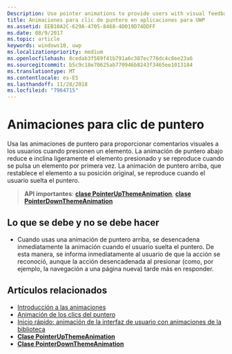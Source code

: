 ```yaml
---
Description: Use pointer animations to provide users with visual feedback when the user taps on an item.
title: Animaciones para clic de puntero en aplicaciones para UWP
ms.assetid: EEB10A2C-629A-4705-8468-4D019D74DDFF
ms.date: 08/9/2017
ms.topic: article
keywords: windows10, uwp
ms.localizationpriority: medium
ms.openlocfilehash: 8cedab3f589f41b791a6c387ec776dc4c8ee23a6
ms.sourcegitcommit: b5c9c18e70625ab770946b8243f3465ee1013184
ms.translationtype: MT
ms.contentlocale: es-ES
ms.lasthandoff: 11/28/2018
ms.locfileid: "7964715"
---
```

# <a name="pointer-click-animations"></a>Animaciones para clic de puntero



Usa las animaciones de puntero para proporcionar comentarios visuales a los usuarios cuando presionen un elemento. La animación de puntero abajo reduce e inclina ligeramente el elemento presionado y se reproduce cuando se pulsa un elemento por primera vez. La animación de puntero arriba, que restablece el elemento a su posición original, se reproduce cuando el usuario suelta el puntero.


> **API importantes**: [**clase PointerUpThemeAnimation**](https://msdn.microsoft.com/library/windows/apps/hh969168), [**clase PointerDownThemeAnimation**](https://msdn.microsoft.com/library/windows/apps/hh969164)


## <a name="dos-and-donts"></a>Lo que se debe y no se debe hacer

-   Cuando usas una animación de puntero arriba, se desencadena inmediatamente la animación cuando el usuario suelta el puntero. De esta manera, se informa inmediatamente al usuario de que la acción se reconoció, aunque la acción desencadenada al presionar (como, por ejemplo, la navegación a una página nueva) tarde más en responder.

## <a name="related-articles"></a>Artículos relacionados

* [Introducción a las animaciones](https://msdn.microsoft.com/library/windows/apps/mt187350)
* [Animación de los clics del puntero](https://msdn.microsoft.com/library/windows/apps/xaml/jj649432)
* [Inicio rápido: animación de la interfaz de usuario con animaciones de la biblioteca](https://msdn.microsoft.com/library/windows/apps/xaml/hh452703)
* [**Clase PointerUpThemeAnimation**](https://msdn.microsoft.com/library/windows/apps/hh969168)
* [**Clase PointerDownThemeAnimation**](https://msdn.microsoft.com/library/windows/apps/hh969164)

 

 




